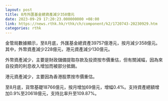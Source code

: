 ```yaml
---
layout: post
title: 8月外匯基金總資產減少358億元
date: 2023-09-29 17:20:23.000000000 +08:00
link: https://news.rthk.hk/rthk/ch/component/k2/1720743-20230929.htm
categories: rthk
---
```


金管局數據顯示，至8月底，外匯基金總資產39757億港元，按月減少358億元。其中，外幣資產減少228億元，港元資產減少130億元。

外幣資產減少，主要是財政儲備提取存款及投資按市價重估，但有關減幅，因為來自投資的利息收入增加而被部分抵銷。

港元資產減少，主要因為香港股票按市價重估。

至8月底，貨幣基礎18766億元，按月增加69億元，增幅0.4%。支持資產總額增加0.9%至20618億元，支持比率升至109.87%。
